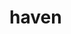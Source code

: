 # haven

<!--
https://github.com/artoolkit/artoolkit5/tree/master/doc/patterns/Matrix%20code%203x3%20(72dpi)
http://chev.me/arucogen/
https://jeromeetienne.github.io/AR.js/three.js/examples/trackingbackend-switch.html?aruco
https://martyboggs.github.io/aruco-marker-example/
-->

<!-- <a-scene embedded arjs="
	debugUIEnabled: true;
	detectionMode: mono_and_matrix;
	maxDetectionRate: 30;
	sourceType: webcam;
	cameraParametersUrl: camera_para.dat"
	vr-mode-ui="enabled: false">

	<a-assets>
	</a-assets>

	<a-marker type="barcode" value="5" size="0.2">
		<a-box></a-box>
	</a-marker>

	<a-entity camera></a-entity>
</a-scene> -->
